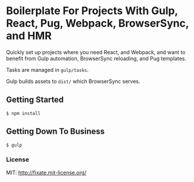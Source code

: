 # Boilerplate For Projects With Gulp, React, Pug, Webpack, BrowserSync, and HMR

Quickly set up projects where you need React, and Webpack, and want to benefit
from Gulp automation, BrowserSync reloading, and Pug templates.

Tasks are managed in `gulp/tasks`.

Gulp builds assets to `dist/` which BrowserSync serves.

## Getting Started

```shell
$ npm install
```

## Getting Down To Business

```shell
$ gulp
```

### License

MIT: http://fixate.mit-license.org/
